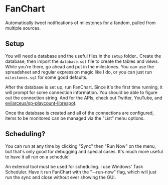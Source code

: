 # FanChart

Automatically tweet notifications of milestones for a fandom, pulled from multiple sources.


## Setup

You will need a database and the useful files in the `setup` folder..  Create the database, then import the `database.sql` file to create the tables and views.  While you're there, go ahead and put in the milestones.  You can use the spreadsheet and regular expression magic like I do, or you can just run `milestones.sql` for some good defaults.

After the database is set up, run FanChart.  Since it's the first time running, it will prompt for some connection information.  You should be able to figure out the connection string.  And for the APIs, check out Twitter, YouTube, and [evilarceus/sp-playcount-librespot](https://github.com/evilarceus/sp-playcount-librespot).

Once the database is created and all of the connections are configured, items to be monitored can be managed via the "List" menu options.


## Scheduling?

You can run at any time by clicking "Sync" then "Run Now" on the menu, but that's only good for debugging and special cases.  It's much more useful to have it all run on a schedule!

An external tool must be used for scheduling.  I use Windows' Task Scheduler.  Have it run FanChart with the "--run-now" flag, which will just run the sync and close without ever showing the GUI.

